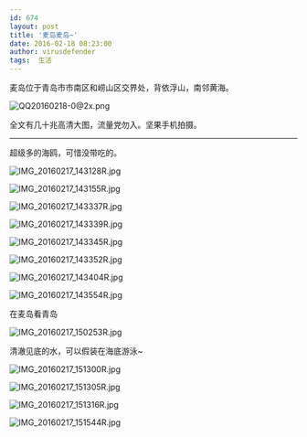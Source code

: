 ```yaml
---
id: 674
layout: post
title: '麦岛麦岛~'
date: 2016-02-18 08:23:00
author: virusdefender
tags:  生活
---
```


麦岛位于青岛市市南区和崂山区交界处，背依浮山，南邻黄海。

![QQ20160218-0@2x.png][1]

全文有几十兆高清大图，流量党勿入。坚果手机拍摄。

<!--more-->


----------


超级多的海鸥，可惜没带吃的。

![IMG_20160217_143128R.jpg][2]

![IMG_20160217_143155R.jpg][3]

![IMG_20160217_143337R.jpg][4]

![IMG_20160217_143339R.jpg][5]

![IMG_20160217_143345R.jpg][6]

![IMG_20160217_143352R.jpg][7]

![IMG_20160217_143404R.jpg][8]

![IMG_20160217_143554R.jpg][9]

在麦岛看青岛

![IMG_20160217_150253R.jpg][10]

清澈见底的水，可以假装在海底游泳~

![IMG_20160217_151300R.jpg][11]

![IMG_20160217_151305R.jpg][12]

![IMG_20160217_151316R.jpg][13]

![IMG_20160217_151544R.jpg][14]


  [1]: http://storage.virusdefender.net/blog/images/674/1.png
  [2]: http://storage.virusdefender.net/blog/images/674/2.jpg
  [3]: http://storage.virusdefender.net/blog/images/674/3.jpg
  [4]: http://storage.virusdefender.net/blog/images/674/4.jpg
  [5]: http://storage.virusdefender.net/blog/images/674/5.jpg
  [6]: http://storage.virusdefender.net/blog/images/674/6.jpg
  [7]: http://storage.virusdefender.net/blog/images/674/7.jpg
  [8]: http://storage.virusdefender.net/blog/images/674/8.jpg
  [9]: http://storage.virusdefender.net/blog/images/674/9.jpg
  [10]: http://storage.virusdefender.net/blog/images/674/10.jpg
  [11]: http://storage.virusdefender.net/blog/images/674/11.jpg
  [12]: http://storage.virusdefender.net/blog/images/674/12.jpg
  [13]: http://storage.virusdefender.net/blog/images/674/13.jpg
  [14]: http://storage.virusdefender.net/blog/images/674/14.jpg
